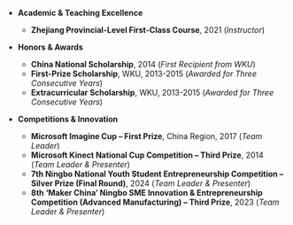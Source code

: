 <!-- - Zhejiang Provincial-Level First-Class Course, 2021 (<i>Instructor</i>)
- China National Scholarship, 2014 (<i>First Recipient from WKU</i>)
- Microsoft Imagine Cup – First Prize, China Region, 2017 (<i>Team Leader</i>)
- Microsoft Kinect National Cup Competition – Third Prize, 2014 (<i>Team Leader & Presenter</i>)
- 7th Ningbo Facing National Youth Student Entrepreneurship Competition – Silver Prize (Final Round), 2024 (<i>Team Leader & Presenter</i>)
- 8th ‘Maker China’ Ningbo Small and Medium-Sized Enterprises Innovation and Entrepreneurship Competition, Advanced Manufacturing Category – Third Prize, 2023 (<i>Team Leader & Presenter</i>)
- First-Prize Scholarship, WKU, 2013-2015 (Awarded for Three Consecutive Years)
- Extracurricular Scholarship, WKU, 2013-2015 (Awarded for Three Consecutive Years) -->


<!-- #### Academic & Teaching Excellence  
- **Zhejiang Provincial-Level First-Class Course**, 2021 (*Instructor*)  

#### Honors & Awards  
- **China National Scholarship**, 2014 (*First Recipient from WKU*)  
- **First-Prize Scholarship**, WKU, 2013-2015 (*Awarded for Three Consecutive Years*)  
- **Extracurricular Scholarship**, WKU, 2013-2015 (*Awarded for Three Consecutive Years*)  

#### Competitions & Innovation  
- **Microsoft Imagine Cup – First Prize**, China Region, 2017 (*Team Leader*)  
- **Microsoft Kinect National Cup Competition – Third Prize**, 2014 (*Team Leader & Presenter*)  
- **7th Ningbo National Youth Student Entrepreneurship Competition – Silver Prize (Final Round)**, 2024 (*Team Leader & Presenter*)  
- **8th ‘Maker China’ Ningbo SME Innovation & Entrepreneurship Competition (Advanced Manufacturing) – Third Prize**, 2023 (*Team Leader & Presenter*)   -->


- **Academic & Teaching Excellence**  
    - **Zhejiang Provincial-Level First-Class Course**, 2021 (*Instructor*)  

- **Honors & Awards**   
    - **China National Scholarship**, 2014 (*First Recipient from WKU*)  
    - **First-Prize Scholarship**, WKU, 2013-2015 (*Awarded for Three Consecutive Years*)  
    - **Extracurricular Scholarship**, WKU, 2013-2015 (*Awarded for Three Consecutive Years*)  

- **Competitions & Innovation**   
    - **Microsoft Imagine Cup – First Prize**, China Region, 2017 (*Team Leader*)  
    - **Microsoft Kinect National Cup Competition – Third Prize**, 2014 (*Team Leader & Presenter*)  
    - **7th Ningbo National Youth Student Entrepreneurship Competition – Silver Prize (Final Round)**, 2024 (*Team Leader & Presenter*)  
    - **8th ‘Maker China’ Ningbo SME Innovation & Entrepreneurship Competition (Advanced Manufacturing) – Third Prize**, 2023 (*Team Leader & Presenter*)  